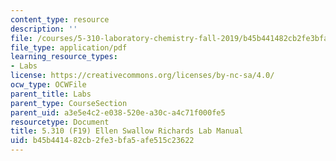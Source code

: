```yaml
---
content_type: resource
description: ''
file: /courses/5-310-laboratory-chemistry-fall-2019/b45b441482cb2fe3bfa5afe515c23622_MIT5_310F19_Lab2.pdf
file_type: application/pdf
learning_resource_types:
- Labs
license: https://creativecommons.org/licenses/by-nc-sa/4.0/
ocw_type: OCWFile
parent_title: Labs
parent_type: CourseSection
parent_uid: a3e5e4c2-e038-520e-a30c-a4c71f000fe5
resourcetype: Document
title: 5.310 (F19) Ellen Swallow Richards Lab Manual
uid: b45b4414-82cb-2fe3-bfa5-afe515c23622
---
```

